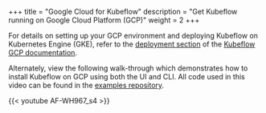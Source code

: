 +++
title = "Google Cloud for Kubeflow"
description = "Get Kubeflow running on Google Cloud Platform (GCP)"
weight = 2
+++

For details on setting up your GCP
environment and deploying Kubeflow on Kubernetes Engine (GKE),
refer to the [deployment section](/docs/gke/deploy/) of the
[Kubeflow GCP documentation](/docs/gke/).

Alternately, view the following walk-through which demonstrates how to install Kubeflow on GCP using
both the UI and CLI. All code used in this video can be found in the
[examples
repository](https://github.com/kubeflow/examples/tree/master/videos/from_zero_to_kubeflow).

{{< youtube AF-WH967_s4 >}}
